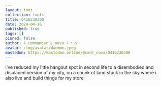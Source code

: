 ```yaml
---
layout: toot
collection: toots
title: 0416230300
date: 2024-04-16
published: true
tags: []
pinned: false
author: ⸸ commander ░ nova ⸸ :~$
avatar: /img/avatar/daemon.jpeg
mastodon: https://mastodon.online/@cmdr_nova/0416230300
---
```


i've reduced my little hangout spot in second life to a disembodied and displaced version of my city, on a chunk of land stuck in the sky where i also live and build things for my store
